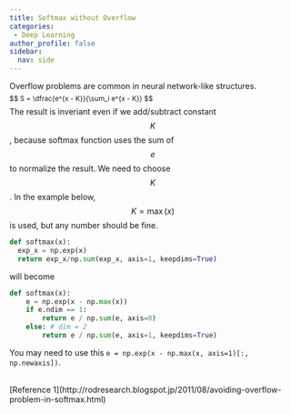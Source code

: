 ```yaml
---
title: Softmax without Overflow 
categories:
 - Deep Learning
author_profile: false
sidebar:
  nav: side
---
```

Overflow problems are common in neural network-like structures.

<span style="font-size:0.85em; line-height:0%">
$$
S = \dfrac{e^{x - K}}{\sum_i e^{x - K}} 
$$
</span>

The result is inveriant even if we add/subtract constant $$K$$, because softmax function uses the sum of $$e$$ to normalize the result. We need to choose $$K$$. In the example below, $$K = \max (x)$$ is used, but any number should be fine.

```python
def softmax(x):
  exp_x = np.exp(x)
  return exp_x/np.sum(exp_x, axis=1, keepdims=True)
```
will become
```python
def softmax(x):
    e = np.exp(x - np.max(x))
    if e.ndim == 1:
        return e / np.sum(e, axis=0)
    else: # dim = 2
        return e / np.sum(e, axis=1, keepdims=True)
```
You may need to use this `e = np.exp(x - np.max(x, axis=1)[:, np.newaxis])`.

<br>
[Reference 1](http://rodresearch.blogspot.jp/2011/08/avoiding-overflow-problem-in-softmax.html)
